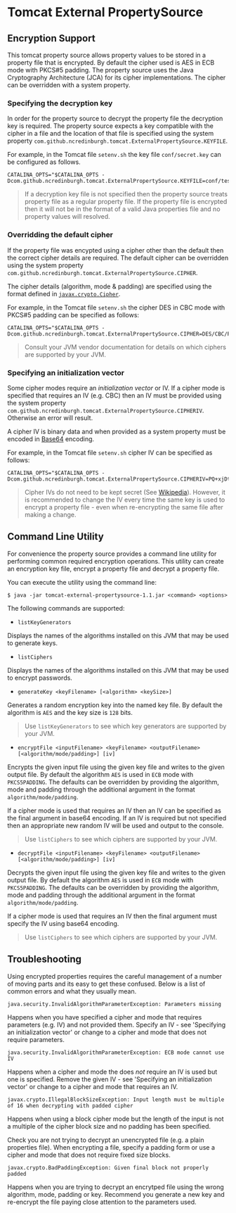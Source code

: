 Tomcat External PropertySource
==============================

Encryption Support
------------------

This tomcat property source allows property values to be stored in a property file that is encrypted.  By default the cipher used is AES in ECB mode with PKCS#5 padding. The property source uses the Java Cryptography Architecture (JCA) for its cipher implementations. The cipher can be overridden with a system property. 

### Specifying the decryption key

In order for the property source to decrypt the property file the decryption key is required.  The property source expects a key compatible with the cipher in a file and the location of that file is specified using the system property `com.github.ncredinburgh.tomcat.ExternalPropertySource.KEYFILE`.

For example, in the Tomcat file `setenv.sh` the key file `conf/secret.key` can be configured as follows.

```
CATALINA_OPTS="$CATALINA_OPTS -Dcom.github.ncredinburgh.tomcat.ExternalPropertySource.KEYFILE=conf/test.key"
```

> If a decryption key file is not specified then the property source treats property file as a regular property file. If the property file is encrypted then it will not be in the format of a valid Java properties file and no property values will resolved.

### Overridding the default cipher

If the property file was encypted using a cipher other than the default then the correct cipher details are required.  The default cipher can be overridden using the system property `com.github.ncredinburgh.tomcat.ExternalPropertySource.CIPHER`.

The cipher details (algorithm, mode & padding) are specified using the format defined in [`javax.crypto.Cipher`](https://docs.oracle.com/javase/7/docs/api/javax/crypto/Cipher.html).

For example, in the Tomcat file `setenv.sh` the cipher DES in CBC mode with PKCS#5 padding can be specified as follows:

```
CATALINA_OPTS="$CATALINA_OPTS -Dcom.github.ncredinburgh.tomcat.ExternalPropertySource.CIPHER=DES/CBC/PKCS5Padding"
```

> Consult your JVM vendor documentation for details on which ciphers are supported by your JVM.

### Specifying an initialization vector

Some cipher modes require an *initialization vector* or IV.  If a cipher mode is specified that requires an IV (e.g. CBC) then an IV must be provided using the system property `com.github.ncredinburgh.tomcat.ExternalPropertySource.CIPHERIV`. Otherwise an error will result.

A cipher IV is binary data and when provided as a system property must be encoded in [Base64](https://tools.ietf.org/html/rfc4648) encoding.

For example, in the Tomcat file `setenv.sh` cipher IV can be specified as follows:

```
CATALINA_OPTS="$CATALINA_OPTS -Dcom.github.ncredinburgh.tomcat.ExternalPropertySource.CIPHERIV=PQ+xjDtWW5SVSGvlw4XtUA=="
```

> Cipher IVs do not need to be kept secret (See [Wikipedia](https://en.wikipedia.org/wiki/Block_cipher_mode_of_operation#Initialization_vector_(IV))).  However, it is recommended to change the IV every time the same key is used to encrypt a property file - even when re-encrypting the same file after making a change.

Command Line Utility
--------------------

For convenience the property source provides a command line utility for performing common required encryption operations. This utility can create an encryption key file, encrypt a property file and decrypt a property file.

You can execute the utility using the command line:

```
$ java -jar tomcat-external-propertysource-1.1.jar <command> <options>
``` 

The following commands are supported:

* `listKeyGenerators`

 Displays the names of the algorithms installed on this JVM that may be used to 
 generate keys.

* `listCiphers`

 Displays the names of the algorithms installed on this JVM that may be used to encrypt passwords.

* `generateKey <keyFilename> [<algorithm> <keySize>]`

 Generates a random encryption key into the named key file. By default the algorithm is `AES` and the key size is `128` bits. 
 
> Use `listKeyGenerators` to see which key generators are supported by your JVM.

* `encryptFile <inputFilename> <keyFilename> <outputFilename> [<algorithm/mode/padding>] [iv]`

 Encrypts the given input file using the given key file and writes to the given output file.  By default the algorithm `AES` is used in `ECB` mode with `PKCS5PADDING`. The defaults can be overridden by providing the algorithm, mode and padding through the additional argument in the format `algorithm/mode/padding`.
 
 If a cipher mode is used that requires an IV then an IV can be specified as the final argument in base64 encoding. If an IV is required but not specified then an appropriate new random IV will be used and output to the console.

> Use `listCiphers` to see which ciphers are supported by your JVM.

* `decryptFile <inputFilename> <keyFilename> <outputFilename> [<algorithm/mode/padding>] [iv]`

 Decrypts the given input file using the given key file and writes to the given output file.  By default the algorithm `AES` is used in `ECB` mode with `PKCS5PADDING`. The defaults can be overridden by providing the algorithm, mode and padding through the additional argument in the format `algorithm/mode/padding`.

 If a cipher mode is used that requires an IV then the final argument must specify the IV using base64 encoding.

> Use `listCiphers` to see which ciphers are supported by your JVM.

Troubleshooting
---------------

Using encrypted properties requires the careful management of a number of moving parts and its easy to get these confused.  Below is a list of common errors and what they usually mean.

`java.security.InvalidAlgorithmParameterException: Parameters missing`

Happens when you have specified a cipher and mode that requires parameters (e.g. IV) and not provided them.  Specify an IV - see 'Specifying an initialization vector' or change to a cipher and mode that does not require parameters.

`java.security.InvalidAlgorithmParameterException: ECB mode cannot use IV`

Happens when a cipher and mode the does *not* require an IV is used but one is specified. Remove the given IV - see 'Specifying an initialization vector'  or change to a cipher and mode that requires an IV.

`javax.crypto.IllegalBlockSizeException: Input length must be multiple of 16 when decrypting with padded cipher`

Happens when using a block cipher mode but the length of the input is not a multiple of the cipher block size and no padding has been specified.

Check you are not trying to decrypt an unencrypted file (e.g. a plain properties file). When encrypting a file, specify a padding form or use a cipher and mode that does not require fixed size blocks.

`javax.crypto.BadPaddingException: Given final block not properly padded`

Happens when you are trying to decrypt an encrytped file using the wrong algorithm, mode, padding or key.  Recommend you generate a new key and re-encrypt the file paying close attention to the parameters used.